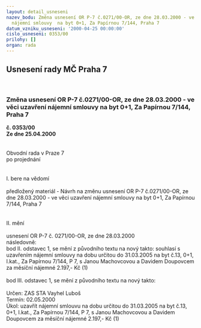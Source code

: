 ```yaml
---
layout: detail_usneseni
nazev_bodu: Změna usnesení OR P-7 č.0271/00-OR, ze dne 28.03.2000 - ve věci uzavření
  nájemní smlouvy  na byt 0+1, Za Papírnou 7/144, Praha 7
datum_vzniku_usneseni: '2000-04-25 00:00:00'
cislo_usneseni: 0353/00
prilohy: []
organ: rada
---
```

<div id="ucUsn_pList" class="usn">
	<span><h2>Usnesení rady MČ Praha 7 </h2>
<br></span><div class="standBody">
<span><h3>Změna usnesení OR P-7 č.0271/00-OR, ze dne 28.03.2000 - ve věci uzavření nájemní smlouvy  na byt 0+1, Za Papírnou 7/144, Praha 7</h3></span><div class="center">
		<strong>č. 0353/00</strong><br>
	</div>
<div class="center">
		<strong>Ze dne 25.04.2000</strong><br><br>
	</div>
<br>Obvodní rada v Praze 7<br>po projednání<br><br><br>I.	bere na vědomí<br><br> předložený materiál - Návrh na změnu usnesení OR P-7 č.0271/00-OR, ze dne 28.03.2000 - ve věci uzavření nájemní smlouvy  na byt 0+1, Za Papírnou 7/144, Praha 7<br><br><br>II.	mění <br><br>usnesení  OR P-7 č. 0271/00-OR, ze dne 28.03.2000<br>následovně:<br>bod II. odstavec 1, se mění z původního textu na nový takto: souhlasí s uzavřením  nájemní smlouvy na dobu určitou do 31.03.2005 na byt č.13, 0+1, I.kat., Za Papírnou 7/144, P 7,  s Janou Machovcovou a Davidem Doupovcem  za měsíční nájemné 2.197,- Kč (1)<br><br>bod III. odstavec 1, se mění z původního textu na nový takto:<br><br> Určen:	     	ZAS STA Vayhel Luboš<br>Termín: 02.05.2000<br>Úkol:	uzavřít  nájemní smlouvu na dobu určitou do 31.03.2005 na byt č.13, 0+1, I.kat., Za Papírnou 7/144, P 7,  s Janou Machovcovou a Davidem Doupovcem  za měsíční nájemné 2.197,- Kč (1)<br>
</div>
</div>